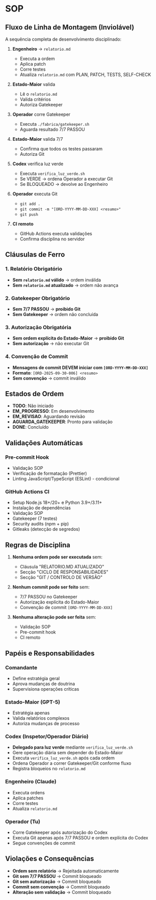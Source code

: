 # SOP

## Fluxo de Linha de Montagem (Inviolável)

A sequência completa de desenvolvimento disciplinado:

1. **Engenheiro** → `relatorio.md`
   - Executa a ordem
   - Aplica patch
   - Corre testes
   - Atualiza `relatorio.md` com PLAN, PATCH, TESTS, SELF-CHECK

2. **Estado-Maior** valida
   - Lê o `relatorio.md`
   - Valida critérios
   - Autoriza Gatekeeper

3. **Operador** corre Gatekeeper
   - Executa `./fabrica/gatekeeper.sh`
   - Aguarda resultado 7/7 PASSOU

4. **Estado-Maior** valida 7/7
   - Confirma que todos os testes passaram
   - Autoriza Git

5. **Codex** verifica luz verde
   - Executa `verifica_luz_verde.sh`
   - Se VERDE → ordena Operador a executar Git
   - Se BLOQUEADO → devolve ao Engenheiro

6. **Operador** executa Git
   - `git add .`
   - `git commit -m "[ORD-YYYY-MM-DD-XXX] <resumo>"`
   - `git push`

7. **CI remoto**
   - GitHub Actions executa validações
   - Confirma disciplina no servidor

## Cláusulas de Ferro

### 1. Relatório Obrigatório
- **Sem `relatorio.md` válido** → ordem inválida
- **Sem `relatorio.md` atualizado** → ordem não avança

### 2. Gatekeeper Obrigatório
- **Sem 7/7 PASSOU** → **proibido Git**
- **Sem Gatekeeper** → ordem não concluída

### 3. Autorização Obrigatória
- **Sem ordem explícita do Estado-Maior** → **proibido Git**
- **Sem autorização** → não executar Git

### 4. Convenção de Commit
- **Mensagens de commit DEVEM iniciar com `[ORD-YYYY-MM-DD-XXX]`**
- **Formato**: `[ORD-2025-09-30-006] <resumo>`
- **Sem convenção** → commit inválido

## Estados de Ordem

- **TODO**: Não iniciado
- **EM_PROGRESSO**: Em desenvolvimento
- **EM_REVISAO**: Aguardando revisão
- **AGUARDA_GATEKEEPER**: Pronto para validação
- **DONE**: Concluído

## Validações Automáticas

### Pre-commit Hook
- Validação SOP
- Verificação de formatação (Prettier)
- Linting JavaScript/TypeScript (ESLint) - condicional

### GitHub Actions CI
- Setup Node.js 18+/20+ e Python 3.9+/3.11+
- Instalação de dependências
- Validação SOP
- Gatekeeper (7 testes)
- Security audits (npm + pip)
- Gitleaks (detecção de segredos)

## Regras de Disciplina

1. **Nenhuma ordem pode ser executada** sem:
   - Cláusula "RELATORIO.MD ATUALIZADO"
   - Secção "CICLO DE RESPONSABILIDADES"
   - Secção "GIT / CONTROLO DE VERSÃO"

2. **Nenhum commit pode ser feito** sem:
   - 7/7 PASSOU no Gatekeeper
   - Autorização explícita do Estado-Maior
   - Convenção de commit `[ORD-YYYY-MM-DD-XXX]`

3. **Nenhuma alteração pode ser feita** sem:
   - Validação SOP
   - Pre-commit hook
   - CI remoto

## Papéis e Responsabilidades

### Comandante
- Define estratégia geral
- Aprova mudanças de doutrina
- Supervisiona operações críticas

### Estado-Maior (GPT-5)
- Estratégia apenas
- Valida relatórios complexos
- Autoriza mudanças de processo

### Codex (Inspetor/Operador Diário)
- **Delegado para luz verde** mediante `verifica_luz_verde.sh`
- Gere operação diária sem depender do Estado-Maior
- Executa `verifica_luz_verde.sh` após cada ordem
- Ordena Operador a correr Gatekeeper/Git conforme fluxo
- Registra bloqueios no `relatorio.md`

### Engenheiro (Claude)
- Executa ordens
- Aplica patches
- Corre testes
- Atualiza `relatorio.md`

### Operador (Tu)
- Corre Gatekeeper após autorização do Codex
- Executa Git apenas após 7/7 PASSOU e ordem explícita do Codex
- Segue convenções de commit

## Violações e Consequências

- **Ordem sem relatório** → Rejeitada automaticamente
- **Git sem 7/7 PASSOU** → Commit bloqueado
- **Git sem autorização** → Commit bloqueado
- **Commit sem convenção** → Commit bloqueado
- **Alteração sem validação** → Commit bloqueado

